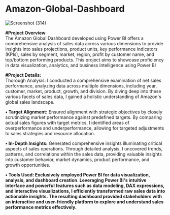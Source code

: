 # Amazon-Global-Dashboard
![Screenshot (314)](https://github.com/pavan-70/Amazon-Global-Dashboard/assets/143864625/d8ec2a67-f023-48f9-8773-f2872281cada)

<b>#Project Overview</b><br>
   The Amazon Global Dashboard developed using Power BI offers a comprehensive analysis of sales data across various dimensions to provide insights into sales projections, product units, key performance indicators (KPIs), sales by segment, market, region, profit by customer name, and top/bottom performing products. This project aims to showcase proficiency in data visualization, analytics, and business intelligence using Power BI

<b>#Project Details:</b>​<br>
Thorough Analysis: I conducted a comprehensive examination of net sales performance, analyzing data across multiple dimensions, including year, customer, market, product, growth, and division. By diving deep into these various facets of sales data, I gained a holistic understanding of Amazon's global sales landscape.

<b>• Target Alignment:</b> Ensured alignment with strategic objectives by closely scrutinizing market performance against predefined targets. By comparing actual sales figures with target metrics, I identified areas of overperformance and underperformance, allowing for targeted adjustments to sales strategies and resource allocation.

<b>• In-Depth Insights:</b> Generated comprehensive insights illuminating critical aspects of sales operations. Through detailed analysis, I uncovered trends, patterns, and correlations within the sales data, providing valuable insights into customer behavior, market dynamics, product performance, and growth opportunities.

<b>• Tools Used:<b> Exclusively employed Power BI for data visualization, analysis, and dashboard creation. Leveraging Power BI's intuitive interface and powerful features such as data modeling, DAX expressions, and interactive visualizations, I efficiently transformed raw sales data into actionable insights. The resulting dashboard provided stakeholders with an interactive and user-friendly platform to explore and understand sales performance metrics effectively.
